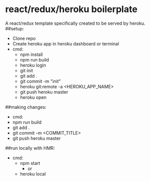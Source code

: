 # react/redux/heroku boilerplate
A react/redux template specifically created to be served by heroku.
##setup:
  - Clone repo
  - Create heroku app in heroku dashboard or terminal
  - cmd:
    - npm install
    - npm run build
    - heroku login
    - git init
    - git add .
    - git commit -m "init"
    - heroku git:remote -a <HEROKU_APP_NAME>
    - git push heroku master
    - heroku open
  
##making changes:
  - cmd:
   - npm run build
   - git add .
   - git commit -m <COMMIT_TITLE>
   - git push heroku master

##run locally with HMR:
  - cmd:
    - npm start
      - or
    - heroku local
